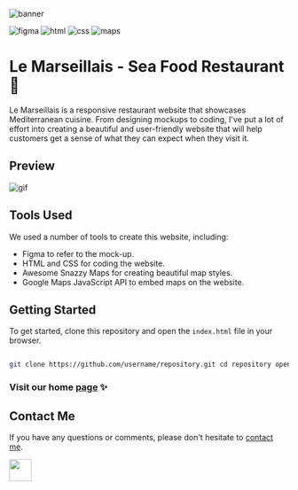 ![banner](https://github.com/z-bj/Le-Marseillais/blob/master/le-marseillais-banner.jpg)

![figma](https://img.shields.io/badge/Figma-F24E1E.svg?style=for-the-badge&logo=Figma&logoColor=white)
![html](https://img.shields.io/badge/HTML5-E34F26.svg?style=for-the-badge&logo=HTML5&logoColor=white)
![css](https://img.shields.io/badge/CSS3-1572B6.svg?style=for-the-badge&logo=CSS3&logoColor=white)
![maps](https://img.shields.io/badge/Google%20Maps-4285F4.svg?style=for-the-badge&logo=Google-Maps&logoColor=white)

# Le Marseillais - Sea Food Restaurant 🌊


Le Marseillais is a responsive restaurant website that showcases Mediterranean cuisine. From designing mockups to coding, I've put a lot of effort into creating a beautiful and user-friendly website that will help customers get a sense of what they can expect when they visit it.

## Preview

![gif](https://github.com/z-bj/Le-Marseillais/blob/master/le-marseillais-v.gif)

## Tools Used

We used a number of tools to create this website, including:

-   Figma to refer to the mock-up.
-   HTML and CSS for coding the website.
-   Awesome Snazzy Maps for creating beautiful map styles.
-   Google Maps JavaScript API to embed maps on the website.

## Getting Started

To get started, clone this repository and open the `index.html` file in your browser.
``` bash

git clone https://github.com/username/repository.git cd repository open index.html

```
### Visit our home [page](https://z-bj.github.io/Le-Marseillais/) ✨

## Contact Me

If you have any questions or comments, please don't hesitate to [contact me](mailto:hello@zakariabeji.com).

<img src="https://github.com/z-bj/Le-Marseillais/blob/master/donutparrot.gif" width="40">
